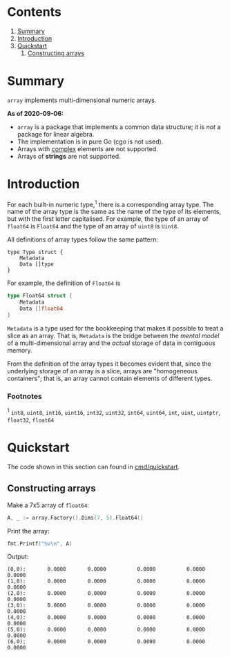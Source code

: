 # Contents
1. [Summary](#Summary)
1. [Introduction](#Introduction)
1. [Quickstart](#Quickstart)
    1. [Constructing arrays](#Constructing-arrays)

# Summary
`array` implements multi-dimensional numeric arrays. 

**As of 2020-09-06:**
- `array` is a package that implements a common data structure; it is *not* a package for linear algebra.
- The implementation is in pure Go (cgo is not used).
- Arrays with [complex](https://golang.org/pkg/math/cmplx/) elements are not supported.
- Arrays of **strings** are not supported.

# Introduction
For each built-in numeric type,<sup>1</sup> there is a corresponding array type. The name of the array type is the same as the name of the type of its elements, but with the first letter capitalised. For example, the type of an array of `float64` is `Float64` and the type of an array of `uint8` is `Uint8`.

All definitions of array types follow the same pattern:

```
type Type struct {
	Metadata
	Data []type
}
```

For example, the definition of `Float64` is

```go
type Float64 struct {
	Metadata
	Data []float64
}
```
`Metadata` is a type used for the bookkeeping that makes it possible to treat a slice as an array. That is, `Metadata` is the bridge between the *mental model* of a multi-dimensional array and the *actual* storage of data in contiguous memory.

From the definition of the array types it becomes evident that, since the underlying storage of an array is a slice, arrays are "homogeneous containers"; that is, an array cannot contain elements of different types.

### Footnotes
<sup>1</sup> `int8`, `uint8`, `int16`, `uint16`, `int32`, `uint32`, `int64`, `uint64`, `int`, `uint`, `uintptr`, `float32`, `float64`

# Quickstart
The code shown in this section can found in [cmd/quickstart](cmd/quickstart).

## Constructing arrays
Make a 7x5 array of `float64`:
```go
A, _ := array.Factory().Dims(7, 5).Float64()
```

Print the array:
```go
fmt.Printf("%v\n", A)
```

Output:
```
(0,0):       0.0000	      0.0000	      0.0000	      0.0000	      0.0000	
(1,0):       0.0000	      0.0000	      0.0000	      0.0000	      0.0000	
(2,0):       0.0000	      0.0000	      0.0000	      0.0000	      0.0000	
(3,0):       0.0000	      0.0000	      0.0000	      0.0000	      0.0000	
(4,0):       0.0000	      0.0000	      0.0000	      0.0000	      0.0000	
(5,0):       0.0000	      0.0000	      0.0000	      0.0000	      0.0000	
(6,0):       0.0000	      0.0000	      0.0000	      0.0000	      0.0000
```

